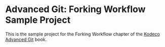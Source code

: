 # Advanced Git: Forking Workflow Sample Project

This is the sample project for the Forking Workflow chapter of the [Kodeco Advanced Git](https://www.kodeco.com/books/advanced-git) book.
